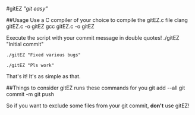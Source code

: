 #gitEZ *"git easy"*

##Usage
Use a C compiler of your choice to compile the gitEZ.c file
    clang gitEZ.c -o gitEZ
    gcc gitEZ.c -o gitEZ

Execute the script with your commit message in double quotes!
    ./gitEZ "Initial commit"

    ./gitEZ "Fixed various bugs"

    ./gitEZ "Pls work"

That's it! It's as simple as that.

##Things to consider
gitEZ runs these commands for you
    git add --all
    git commit -m <MESSAGE>
    git push

So if you want to exclude some files from your git commit, **don't** use gitEZ!